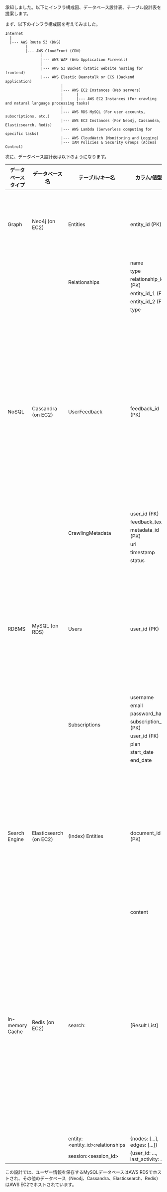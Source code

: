 承知しました。以下にインフラ構成図、データベース設計表、テーブル設計表を提案します。

まず、以下のインフラ構成図を考えてみました。

```
Internet
  |
  |--- AWS Route 53 (DNS)
         |
         |--- AWS CloudFront (CDN)
                |
                |--- AWS WAF (Web Application Firewall)
                |
                |--- AWS S3 Bucket (Static website hosting for frontend)
                |--- AWS Elastic Beanstalk or ECS (Backend application)
                         |
                         |--- AWS EC2 Instances (Web servers)
                         |      |
                         |      |--- AWS EC2 Instances (For crawling and natural language processing tasks)
                         |
                         |--- AWS RDS MySQL (For user accounts, subscriptions, etc.)
                         |--- AWS EC2 Instances (For Neo4j, Cassandra, Elasticsearch, Redis)
                         |--- AWS Lambda (Serverless computing for specific tasks)
                         |--- AWS CloudWatch (Monitoring and Logging)
                         |--- IAM Policies & Security Groups (Access Control)
```

次に、データベース設計表は以下のようになります。

| データベースタイプ | データベース名   | テーブル/キー名                    | カラム/値型        | 目的                                                                                       |
|----------------|--------------|-------------------------------|------------------|----------------------------------------------------------------------------------------------|
| Graph          | Neo4j (on EC2) | Entities                      | entity_id (PK)   | エンティティとその関係を保存します。                                                               |
|                |              |                               | name             |                                                                                              |
|                |              |                               | type             |                                                                                              |
|                |              | Relationships                | relationship_id (PK) |                                                                                              |
|                |              |                               | entity_id_1 (FK) |                                                                                              |
|                |              |                               | entity_id_2 (FK) |                                                                                              |
|                |              |                               | type             |                                                                                              |
| NoSQL          | Cassandra (on EC2) | UserFeedback                  | feedback_id (PK) | ユーザーフィードバック、クローリングのメタデータなど、非構造化または半構造化データを保存します。                                       |
|                |              |                               | user_id (FK)     |                                                                                              |
|                |              |                               | feedback_text    |                                                                                              |
|                |              | CrawlingMetadata              | metadata_id (PK) |                                                                                              |
|                |              |                               | url              |                                                                                              |
|                |              |                               | timestamp        |                                                                                              |
|                |              |                               | status           |                                                                                              |
| RDBMS          | MySQL (on RDS) | Users                         | user_id (PK)     | ユーザーアカウント情報、購読プラン、および課金情報を保存します。                                                            |
|                |              |                               | username         |                                                                                              |
|                |              |                               | email            |                                                                                              |
|                |              |                               | password_hash    |                                                                                              |
|                |              | Subscriptions                 | subscription_id (PK) |                                                                                              |
|                |              |                               | user_id (FK)     |                                                                                              |
|                |              |                               | plan             |                                                                                              |
|                |              |                               | start_date       |                                                                                              |
|                |              |                               | end_date         |                                                                                              |
| Search Engine  | Elasticsearch (on EC2)| (Index) Entities              | document_id (PK) | エンティティと関係性のデータをインデックス化し、高速な検索を可能にします。                                                     |
|                |              |                               | content          |                                                                                              |
| In-memory Cache| Redis (on EC2) | search:<query>                | [Result List]    | 頻繁にアクセスされるデータや計算結果を一時的に保存し、データベースへの負荷を軽減し、レスポンス時間を短縮します。                   |
|                |              | entity:<entity_id>:relationships | {nodes: [...], edges: [...]}  |                                                                                           |
|                |              | session:<session_id>            | {user_id: ..., last_activity: ...}  |                                                                                           |

この設計では、ユーザー情報を保存するMySQLデータベースはAWS RDSでホストされ、その他のデータベース（Neo4j、Cassandra、Elasticsearch、Redis）はAWS EC2でホストされています。
